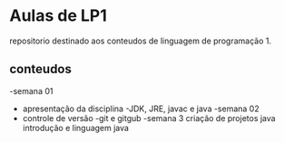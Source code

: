 # Aulas de LP1

repositorio destinado aos conteudos de linguagem de programação 1.

## conteudos
-semana 01
- apresentação da disciplina
-JDK, JRE, javac e java
-semana 02
- controle de versão
-git e gitgub
-semana 3
criação de projetos java
introdução e linguagem java

